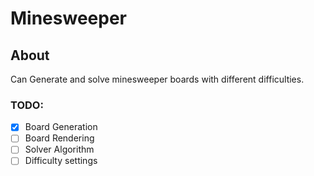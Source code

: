 # Minesweeper

## About
Can Generate and solve minesweeper boards with different difficulties.

### TODO:
- [X] Board Generation
- [ ] Board Rendering
- [ ] Solver Algorithm
- [ ] Difficulty settings
